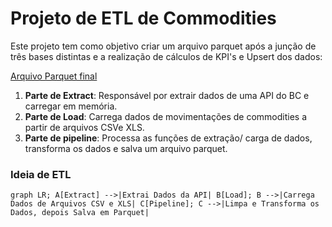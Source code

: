 # Projeto de ETL de Commodities

Este projeto tem como objetivo criar um arquivo parquet após a junção de três bases distintas e a realização de 
cálculos de KPI's e Upsert dos dados:

[Arquivo Parquet final](data)

1. **Parte de Extract**: Responsável por extrair dados de uma API do BC e carregar em memória.
2. **Parte de Load**: Carrega dados de movimentações de commodities a partir de arquivos CSVe XLS.
3. **Parte de pipeline**: Processa as funções de extração/ carga de dados, transforma os dados e salva um arquivo parquet.

### Ideia de ETL



```mermaid
graph LR; A[Extract] -->|Extrai Dados da API| B[Load]; B -->|Carrega Dados de Arquivos CSV e XLS| C[Pipeline]; C -->|Limpa e Transforma os Dados, depois Salva em Parquet|   
``` 
    
